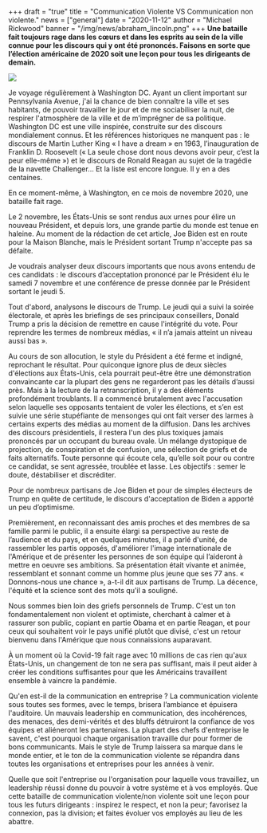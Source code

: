 +++
draft = "true"
title = "Communication Violente VS Communication non violente."
news = ["general"]
date = "2020-11-12"
author = "Michael Rickwood"
banner = "/img/news/abraham_lincoln.png"
+++
**Une bataille fait toujours rage dans les cœurs et dans les esprits au sein de la ville connue pour les discours qui y ont été prononcés. Faisons en sorte que l’élection américaine de 2020 soit une leçon pour tous les dirigeants de demain.**

![](/img/news/abraham_lincoln.png)

Je voyage régulièrement à Washington DC. Ayant un client important sur Pennsylvania Avenue, j'ai la chance de bien connaître la ville et ses habitants, de pouvoir travailler le jour et de me sociabiliser la nuit, de respirer l'atmosphère de la ville et de m’imprégner de sa politique. Washington DC est une ville inspirée, construite sur des discours mondialement connus. Et les références historiques ne manquent pas : le discours de Martin Luther King « I have a dream » en 1963, l’inauguration de Franklin D. Roosevelt (« La seule chose dont nous devons avoir peur, c’est la peur elle-même ») et le discours de Ronald Reagan au sujet de la tragédie de la navette Challenger… Et la liste est encore longue. Il y en a des centaines.

En ce moment-même, à Washington, en ce mois de novembre 2020, une bataille fait rage.

Le 2 novembre, les États-Unis se sont rendus aux urnes pour élire un nouveau Président, et depuis lors, une grande partie du monde est tenue en haleine. Au moment de la rédaction de cet article, Joe Biden est en route pour la Maison Blanche, mais le Président sortant Trump n'accepte pas sa défaite.

Je voudrais analyser deux discours importants que nous avons entendu de ces candidats : le discours d’acceptation prononcé par le Président élu le samedi 7 novembre et une conférence de presse donnée par le Président sortant le jeudi 5.

Tout d'abord, analysons le discours de Trump. Le jeudi qui a suivi la soirée électorale, et après les briefings de ses principaux conseillers, Donald Trump a pris la décision de remettre en cause l'intégrité du vote. Pour reprendre les termes de nombreux médias, « il n’a jamais atteint un niveau aussi bas ».

Au cours de son allocution, le style du Président a été ferme et indigné, reprochant le résultat. Pour quiconque ignore plus de deux siècles d'élections aux États-Unis, cela pourrait peut-être être une démonstration convaincante car la plupart des gens ne regarderont pas les détails d’aussi près. Mais à la lecture de la retranscription, il y a des éléments profondément troublants. Il a commencé brutalement avec l'accusation selon laquelle ses opposants tentaient de voler les élections, et s’en est suivie une série stupéfiante de mensonges qui ont fait verser des larmes à certains experts des médias au moment de la diffusion. Dans les archives des discours présidentiels, il restera l'un des plus toxiques jamais prononcés par un occupant du bureau ovale. Un mélange dystopique de projection, de conspiration et de confusion, une sélection de griefs et de faits alternatifs. Toute personne qui écoute cela, qu’elle soit pour ou contre ce candidat, se sent agressée, troublée et lasse. Les objectifs : semer le doute, déstabiliser et discréditer.

Pour de nombreux partisans de Joe Biden et pour de simples électeurs de Trump en quête de certitude, le discours d'acceptation de Biden a apporté un peu d’optimisme.

Premièrement, en reconnaissant des amis proches et des membres de sa famille parmi le public, il a ensuite élargi sa perspective au reste de l’audience et du pays, et en quelques minutes, il a parlé d'unité, de rassembler les partis opposés, d'améliorer l'image internationale de l'Amérique et de présenter les personnes de son équipe qui l’aideront à mettre en oeuvre ses ambitions. Sa présentation était vivante et animée, ressemblant et sonnant comme un homme plus jeune que ses 77 ans. « Donnons-nous une chance », a-t-il dit aux partisans de Trump. La décence, l'équité et la science sont des mots qu'il a souligné.

Nous sommes bien loin des griefs personnels de Trump. C'est un ton fondamentalement non violent et optimiste, cherchant à calmer et à rassurer son public, copiant en partie Obama et en partie Reagan, et pour ceux qui souhaitent voir le pays unifié plutôt que divisé, c'est un retour bienvenu dans l'Amérique que nous connaissions auparavant.

À un moment où la Covid-19 fait rage avec 10 millions de cas rien qu'aux États-Unis, un changement de ton ne sera pas suffisant, mais il peut aider à créer les conditions suffisantes pour que les Américains travaillent ensemble à vaincre la pandémie.

Qu'en est-il de la communication en entreprise ? La communication violente sous toutes ses formes, avec le temps, brisera l’ambiance et épuisera l'auditoire. Un mauvais leadership en communication, des incohérences, des menaces, des demi-vérités et des bluffs détruiront la confiance de vos équipes et aliéneront les partenaires. La plupart des chefs d'entreprise le savent, c'est pourquoi chaque organisation travaille dur pour former de bons communicants. Mais le style de Trump laissera sa marque dans le monde entier, et le ton de la communication violente se répandra dans toutes les organisations et entreprises pour les années à venir.

Quelle que soit l'entreprise ou l'organisation pour laquelle vous travaillez, un leadership réussi donne du pouvoir à votre système et à vos employés. Que cette bataille de communication violente/non violente soit une leçon pour tous les futurs dirigeants : inspirez le respect, et non la peur; favorisez la connexion, pas la division; et faites évoluer vos employés au lieu de les abattre.